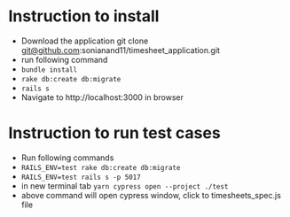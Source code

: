 # Instruction to install

- Download the application git clone git@github.com:sonianand11/timesheet_application.git
- run following command
-  `bundle install`
-  `rake db:create db:migrate`
-  `rails s`
- Navigate to http://localhost:3000 in browser

# Instruction to run test cases
- Run following commands
-   `RAILS_ENV=test rake db:create db:migrate`
-   `RAILS_ENV=test rails s -p 5017`
-   in new terminal tab `yarn cypress open --project ./test`
-   above command will open cypress window, click to timesheets_spec.js file